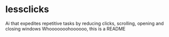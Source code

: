 # lessclicks
Ai that expedites repetitive tasks by reducing clicks, scrolling, opening and closing windows
Whooooooohoooooo, this is a README
